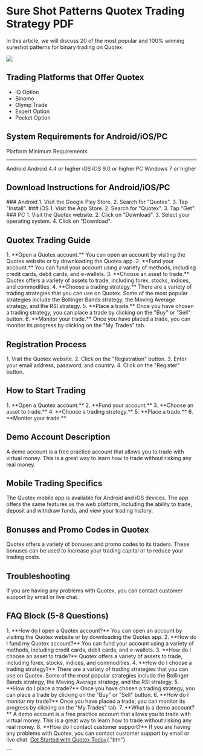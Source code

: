 # Sure Shot Patterns Quotex Trading Strategy PDF

In this article, we will discuss 20 of the most popular and 100% winning
sureshot patterns for binary trading on Quotex.

[![](https://static.quotex.io/files/4_en/300_250.jpg)](https://traff.sbs/brokerqxlid)

## Trading Platforms that Offer Quotex

-   IQ Option
-   Binomo
-   Olymp Trade
-   Expert Option
-   Pocket Option

## System Requirements for Android/iOS/PC

  Platform   Minimum Requirements
  ---------- -----------------------
  Android    Android 4.4 or higher
  iOS        iOS 9.0 or higher
  PC         Windows 7 or higher

## Download Instructions for Android/iOS/PC

\### Android 1. Visit the Google Play Store. 2. Search for
"Quotex". 3. Tap "Install". \### iOS 1. Visit the App Store.
2. Search for "Quotex". 3. Tap "Get". \### PC 1. Visit the
Quotex website. 2. Click on "Download". 3. Select your operating
system. 4. Click on "Download".

## Quotex Trading Guide

1\. \*\*Open a Quotex account.\*\* You can open an account by visiting
the Quotex website or by downloading the Quotex app. 2. \*\*Fund your
account.\*\* You can fund your account using a variety of methods,
including credit cards, debit cards, and e-wallets. 3. \*\*Choose an
asset to trade.\*\* Quotex offers a variety of assets to trade,
including forex, stocks, indices, and commodities. 4. \*\*Choose a
trading strategy.\*\* There are a variety of trading strategies that you
can use on Quotex. Some of the most popular strategies include the
Bollinger Bands strategy, the Moving Average strategy, and the RSI
strategy. 5. \*\*Place a trade.\*\* Once you have chosen a trading
strategy, you can place a trade by clicking on the "Buy" or
"Sell" button. 6. \*\*Monitor your trade.\*\* Once you have placed
a trade, you can monitor its progress by clicking on the "My
Trades" tab.

## Registration Process

1\. Visit the Quotex website. 2. Click on the "Registration"
button. 3. Enter your email address, password, and country. 4. Click on
the "Register" button.

## How to Start Trading

1\. \*\*Open a Quotex account.\*\* 2. \*\*Fund your account.\*\* 3.
\*\*Choose an asset to trade.\*\* 4. \*\*Choose a trading strategy.\*\*
5. \*\*Place a trade.\*\* 6. \*\*Monitor your trade.\*\*

## Demo Account Description

A demo account is a free practice account that allows you to trade with
virtual money. This is a great way to learn how to trade without risking
any real money.

## Mobile Trading Specifics

The Quotex mobile app is available for Android and iOS devices. The app
offers the same features as the web platform, including the ability to
trade, deposit and withdraw funds, and view your trading history.

## Bonuses and Promo Codes in Quotex

Quotex offers a variety of bonuses and promo codes to its traders. These
bonuses can be used to increase your trading capital or to reduce your
trading costs.

## Troubleshooting

If you are having any problems with Quotex, you can contact customer
support by email or live chat.

## FAQ Block (5-8 Questions)

1\. \*\*How do I open a Quotex account?\*\* You can open an account by
visiting the Quotex website or by downloading the Quotex app. 2. \*\*How
do I fund my Quotex account?\*\* You can fund your account using a
variety of methods, including credit cards, debit cards, and e-wallets.
3. \*\*How do I choose an asset to trade?\*\* Quotex offers a variety of
assets to trade, including forex, stocks, indices, and commodities. 4.
\*\*How do I choose a trading strategy?\*\* There are a variety of
trading strategies that you can use on Quotex. Some of the most popular
strategies include the Bollinger Bands strategy, the Moving Average
strategy, and the RSI strategy. 5. \*\*How do I place a trade?\*\* Once
you have chosen a trading strategy, you can place a trade by clicking on
the "Buy" or "Sell" button. 6. \*\*How do I monitor my
trade?\*\* Once you have placed a trade, you can monitor its progress by
clicking on the "My Trades" tab. 7. \*\*What is a demo
account?\*\* A demo account is a free practice account that allows you
to trade with virtual money. This is a great way to learn how to trade
without risking any real money. 8. \*\*How do I contact customer
support?\*\* If you are having any problems with Quotex, you can contact
customer support by email or live chat. [Get Started with Quotex
Today](\%22https://traff.sbs/brokerqxsignup\%22){."btn"}

\`\`\`

